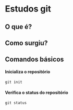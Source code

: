 # Estudos git

## O que é?

## Como surgiu?

## Comandos básicos

#### Inicializa o repositório
```
git init
```

#### Verifica o status do repositório
```
git status
```
